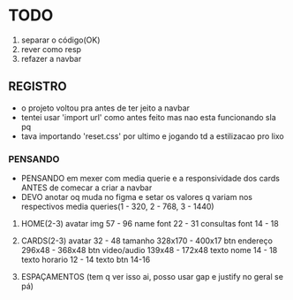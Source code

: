 # TODO

1. separar o código(OK)
2. rever como resp
3. refazer a navbar

## REGISTRO

- o projeto voltou pra antes de ter jeito a navbar
- tentei usar 'import url' como antes feito mas nao esta funcionando sla pq
- tava importando 'reset.css' por ultimo e jogando td a estilizacao pro lixo

### PENSANDO

- PENSANDO em mexer com media querie e a responsividade dos cards ANTES de
comecar a criar a navbar
- DEVO anotar oq muda no figma e setar os valores q variam nos respectivos
media queries(1 - 320, 2 - 768, 3 - 1440)

1. HOME(2-3)
avatar img 57 - 96
name font 22 - 31
consultas font 14 - 18

2. CARDS(2-3)
avatar 32 - 48
tamanho 328x170 - 400x17
btn endereço 296x48 - 368x48
btn video/audio 139x48 - 172x48
texto nome 14 - 18
texto horario 12 - 14
texto btn 14-16

3. ESPAÇAMENTOS
(tem q ver isso ai, posso usar gap e justify no geral se pá)
